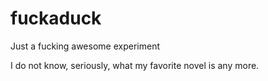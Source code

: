 # fuckaduck
Just a fucking awesome experiment

I do not know, seriously, what my favorite novel is any more.
